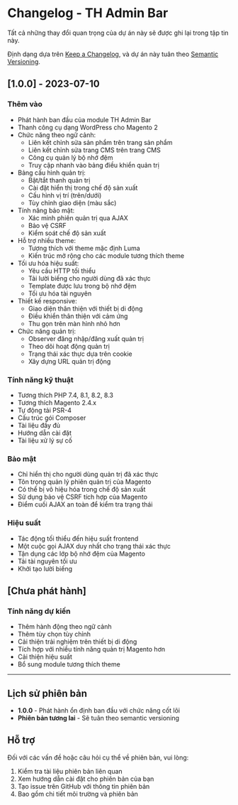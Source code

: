 # Changelog - TH Admin Bar

Tất cả những thay đổi quan trọng của dự án này sẽ được ghi lại trong tập tin này.

Định dạng dựa trên [Keep a Changelog](https://keepachangelog.com/en/1.0.0/),
và dự án này tuân theo [Semantic Versioning](https://semver.org/spec/v2.0.0.html).

## [1.0.0] - 2023-07-10

### Thêm vào
- Phát hành ban đầu của module TH Admin Bar
- Thanh công cụ dạng WordPress cho Magento 2
- Chức năng theo ngữ cảnh:
  - Liên kết chỉnh sửa sản phẩm trên trang sản phẩm
  - Liên kết chỉnh sửa trang CMS trên trang CMS
  - Công cụ quản lý bộ nhớ đệm
  - Truy cập nhanh vào bảng điều khiển quản trị
- Bảng cấu hình quản trị:
  - Bật/tắt thanh quản trị
  - Cài đặt hiển thị trong chế độ sản xuất
  - Cấu hình vị trí (trên/dưới)
  - Tùy chỉnh giao diện (màu sắc)
- Tính năng bảo mật:
  - Xác minh phiên quản trị qua AJAX
  - Bảo vệ CSRF
  - Kiểm soát chế độ sản xuất
- Hỗ trợ nhiều theme:
  - Tương thích với theme mặc định Luma
  - Kiến trúc mở rộng cho các module tương thích theme
- Tối ưu hóa hiệu suất:
  - Yêu cầu HTTP tối thiểu
  - Tải lười biếng cho người dùng đã xác thực
  - Template được lưu trong bộ nhớ đệm
  - Tối ưu hóa tài nguyên
- Thiết kế responsive:
  - Giao diện thân thiện với thiết bị di động
  - Điều khiển thân thiện với cảm ứng
  - Thu gọn trên màn hình nhỏ hơn
- Chức năng quản trị:
  - Observer đăng nhập/đăng xuất quản trị
  - Theo dõi hoạt động quản trị
  - Trạng thái xác thực dựa trên cookie
  - Xây dựng URL quản trị động

### Tính năng kỹ thuật
- Tương thích PHP 7.4, 8.1, 8.2, 8.3
- Tương thích Magento 2.4.x
- Tự động tải PSR-4
- Cấu trúc gói Composer
- Tài liệu đầy đủ
- Hướng dẫn cài đặt
- Tài liệu xử lý sự cố

### Bảo mật
- Chỉ hiển thị cho người dùng quản trị đã xác thực
- Tôn trọng quản lý phiên quản trị của Magento
- Có thể bị vô hiệu hóa trong chế độ sản xuất
- Sử dụng bảo vệ CSRF tích hợp của Magento
- Điểm cuối AJAX an toàn để kiểm tra trạng thái

### Hiệu suất
- Tác động tối thiểu đến hiệu suất frontend
- Một cuộc gọi AJAX duy nhất cho trạng thái xác thực
- Tận dụng các lớp bộ nhớ đệm của Magento
- Tải tài nguyên tối ưu
- Khởi tạo lười biếng

## [Chưa phát hành]

### Tính năng dự kiến
- Thêm hành động theo ngữ cảnh
- Thêm tùy chọn tùy chỉnh
- Cải thiện trải nghiệm trên thiết bị di động
- Tích hợp với nhiều tính năng quản trị Magento hơn
- Cải thiện hiệu suất
- Bổ sung module tương thích theme

---

## Lịch sử phiên bản

- **1.0.0** - Phát hành ổn định ban đầu với chức năng cốt lõi
- **Phiên bản tương lai** - Sẽ tuân theo semantic versioning

## Hỗ trợ

Đối với các vấn đề hoặc câu hỏi cụ thể về phiên bản, vui lòng:
1. Kiểm tra tài liệu phiên bản liên quan
2. Xem hướng dẫn cài đặt cho phiên bản của bạn
3. Tạo issue trên GitHub với thông tin phiên bản
4. Bao gồm chi tiết môi trường và phiên bản
